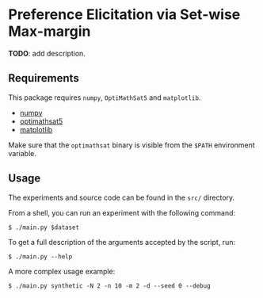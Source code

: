 Preference Elicitation via Set-wise Max-margin
==============================================

**TODO**: add description.

## Requirements

This package requires `numpy`, `OptiMathSat5` and `matplotlib`.

- [numpy](http://www.numpy.org/)
- [optimathsat5](http://optimathsat.disi.unitn.it/)
- [matplotlib](http://matplotlib.org/)

Make sure that the `optimathsat` binary is visible from the `$PATH` environment
variable.

## Usage

The experiments and source code can be found in the `src/` directory.

From a shell, you can run an experiment with the following command:
```
$ ./main.py $dataset
```
To get a full description of the arguments accepted by the script, run:
```
$ ./main.py --help
```
A more complex usage example:
```
$ ./main.py synthetic -N 2 -n 10 -m 2 -d --seed 0 --debug
```
